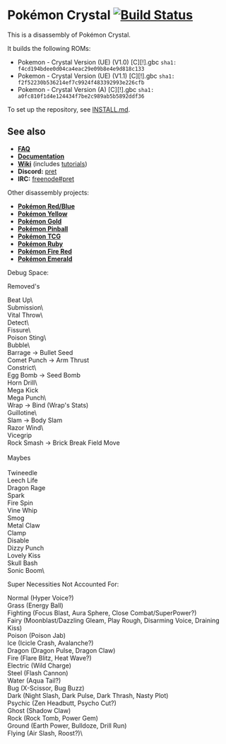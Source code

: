 # Pokémon Crystal [![Build Status][travis-badge]][travis]

This is a disassembly of Pokémon Crystal.

It builds the following ROMs:

- Pokemon - Crystal Version (UE) (V1.0) [C][!].gbc `sha1: f4cd194bdee0d04ca4eac29e09b8e4e9d818c133`
- Pokemon - Crystal Version (UE) (V1.1) [C][!].gbc `sha1: f2f52230b536214ef7c9924f483392993e226cfb`
- Pokemon - Crystal Version (A) [C][!].gbc `sha1: a0fc810f1d4e124434f7be2c989ab5b5892ddf36`

To set up the repository, see [INSTALL.md](INSTALL.md).

## See also

- [**FAQ**](FAQ.md)
- [**Documentation**][docs]
- [**Wiki**][wiki] (includes [tutorials][tutorials])
- **Discord:** [pret][discord]
- **IRC:** [freenode#pret][irc]

Other disassembly projects:

- [**Pokémon Red/Blue**][pokered]
- [**Pokémon Yellow**][pokeyellow]
- [**Pokémon Gold**][pokegold]
- [**Pokémon Pinball**][pokepinball]
- [**Pokémon TCG**][poketcg]
- [**Pokémon Ruby**][pokeruby]
- [**Pokémon Fire Red**][pokefirered]
- [**Pokémon Emerald**][pokeemerald]

[pokered]: https://github.com/pret/pokered
[pokeyellow]: https://github.com/pret/pokeyellow
[pokegold]: https://github.com/pret/pokegold
[pokepinball]: https://github.com/pret/pokepinball
[poketcg]: https://github.com/pret/poketcg
[pokeruby]: https://github.com/pret/pokeruby
[pokefirered]: https://github.com/pret/pokefirered
[pokeemerald]: https://github.com/pret/pokeemerald
[docs]: https://pret.github.io/pokecrystal/
[wiki]: https://github.com/pret/pokecrystal/wiki
[tutorials]: https://github.com/pret/pokecrystal/wiki/Tutorials
[discord]: https://discord.gg/d5dubZ3
[irc]: https://kiwiirc.com/client/irc.freenode.net/?#pret
[travis]: https://travis-ci.org/pret/pokecrystal
[travis-badge]: https://travis-ci.org/pret/pokecrystal.svg?branch=master

Debug Space:

Removed's

Beat Up\ 		
Submission\		
Vital Throw\		
Detect\			
Fissure\			
Poison Sting\	
Bubble\			
Barrage -> Bullet Seed\
Comet Punch -> Arm Thrust\
Constrict\		
Egg Bomb -> Seed Bomb\
Horn Drill\		
Mega Kick\
Mega Punch\		
Wrap -> Bind (Wrap's Stats)\
Guillotine\		
Slam -> Body Slam\
Razor Wind\		
Vicegrip\
Rock Smash -> Brick Break Field Move\
\
Maybes\
\
Twineedle\
Leech Life\
Dragon Rage\
Spark\
Fire Spin\
Vine Whip\
Smog\
Metal Claw\
Clamp\
Disable\
Dizzy Punch\
Lovely Kiss\
Skull Bash\
Sonic Boom\

Super Necessities Not Accounted For:

Normal			(Hyper Voice?)\
Grass			(Energy Ball)\
Fighting		(Focus Blast, Aura Sphere, Close Combat/SuperPower?)\
Fairy			(Moonblast/Dazzling Gleam, Play Rough, Disarming Voice, Draining Kiss)\
Poison			(Poison Jab)\
Ice				(Icicle Crash, Avalanche?)\
Dragon			(Dragon Pulse, Dragon Claw)\
Fire 			(Flare Blitz, Heat Wave?)\
Electric		(Wild Charge)\
Steel			(Flash Cannon)\
Water			(Aqua Tail?)\
Bug				(X-Scissor, Bug Buzz)\
Dark			(Night Slash, Dark Pulse, Dark Thrash, Nasty Plot)\
Psychic			(Zen Headbutt, Psycho Cut?)\
Ghost			(Shadow Claw)\
Rock			(Rock Tomb, Power Gem)\
Ground			(Earth Power, Bulldoze, Drill Run)\
Flying			(Air Slash, Roost?)\
